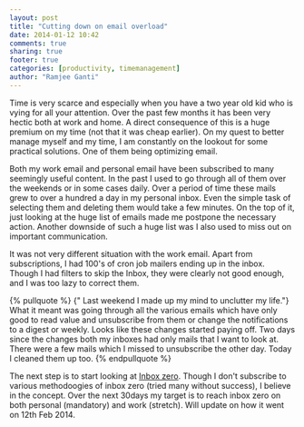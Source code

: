 ```yaml
---
layout: post
title: "Cutting down on email overload"
date: 2014-01-12 10:42
comments: true
sharing: true
footer: true
categories: [productivity, timemanagement]
author: "Ramjee Ganti"
---
```

Time is very scarce and especially when you have a two year old kid who is vying for all your attention. Over the past few months it has been very hectic both at work and home. A direct consequence of this is a huge premium on my time (not that it was cheap earlier). On my quest to better manage myself and my time, I am constantly on the lookout for some practical solutions. One of them being optimizing email.
<!-- more -->
Both my work email and personal email have been subscribed to many seemingly useful content. In the past I used to go through all of them over the weekends or in some cases daily. Over a period of time these mails grew to over a hundred a day in my personal inbox. Even the simple task of selecting them and deleting them would take a few minutes. On the top of it, just looking at the huge list of emails made me postpone the necessary action. Another downside of such a huge list was I also used to miss out on important communication.

It was not very different situation with the work email. Apart from subscriptions, I had 100's of cron job mailers ending up in the inbox. Though I had filters to skip the Inbox, they were clearly not good enough, and I was too lazy to correct them.

{% pullquote %}
{" Last weekend I made up my mind to unclutter my life."} What it meant was going through all the various emails which have only good to read value and unsubscribe from them or change the notifications to a digest or weekly. Looks like these changes started paying off. Two days since the changes both my inboxes had only mails that I want to look at. There were a few mails which I missed to unsubscribe the other day. Today I cleaned them up too.
{% endpullquote %}

The next step is to start looking at [Inbox zero](http://inboxzero.com/). Though I don't subscribe to various methodoogies of inbox zero (tried many without success), I believe in the concept. Over the next 30days my target is to reach inbox zero on both personal (mandatory) and work (stretch). Will update on how it went on 12th Feb 2014.
